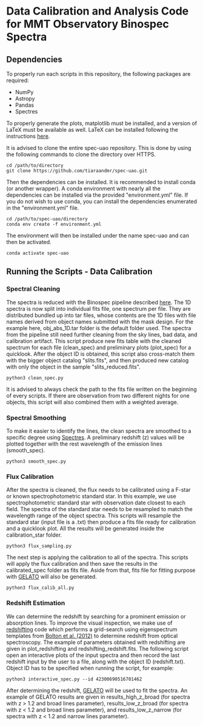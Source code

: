 # Data Calibration and Analysis Code for MMT Observatory Binospec Spectra

## Dependencies
To properly run each scripts in this repository, the following packages are required:
- NumPy
- Astropy
- Pandas
- Spectres

To properly generate the plots, matplotlib must be installed, and a version of LaTeX must be available as well. LaTeX can be installed following the instructions [here](https://www.latex-project.org/get/).

It is advised to clone the entire spec-uao repository. This is done by using the following commands to clone the directory over HTTPS.

```
cd /path/to/directory
git clone https://github.com/tiaraandmr/spec-uao.git
```

Then the dependencies can be installed. It is recommended to install conda (or another wrapper). A conda environment with nearly all the dependencies can be installed via the provided "environment.yml" file. If you do not wish to use conda, you can install the dependencies enumerated in the "environment.yml" file.

```
cd /path/to/spec-uao/directory
conda env create -f environment.yml
```

The environment will then be installed under the name spec-uao and can then be activated.

```
conda activate spec-uao
```

## Running the Scripts - Data Calibration
### Spectral Cleaning
The spectra is reduced with the Binospec pipeline described [here](https://bitbucket.org/chil_sai/binospec/wiki/Home). The 1D spectra is now split into individual fits file, one spectrum per file. They are distributed bundled up into tar files, whose contents are the 1D files with file names derived from object names submitted with the mask design. For the example here, obj_abs_1D.tar folder is the default folder used. The spectra from the pipeline still need further cleaning from the sky lines, bad data, and calibration artifact. This script produce new fits table with the cleaned spectrum for each file (clean_spec) and preliminary plots (plot_spec) for a quicklook. After the object ID is obtained, this script also cross-match them with the bigger object catalog "slits.fits", and then produced new catalog with only the object in the sample "slits_reduced.fits".

```
python3 clean_spec.py
```

It is advised to always check the path to the fits file written on the beginning of every scripts. If there are observation from two different nights for one objects, this script will also combined them with a weighted average. 

### Spectral Smoothing
To make it easier to identify the lines, the clean spectra are smoothed to a specific degree using [Spectres](https://github.com/ACCarnall/spectres?tab=readme-ov-file). A preliminary redshift (z) values will be plotted together with the rest wavelength of the emission lines (smooth_spec). 

```
python3 smooth_spec.py
```

### Flux Calibration
After the spectra is cleaned, the flux needs to be calibrated using a F-star or known spectrophotometric standard star. In this example, we use spectrophotometric standard star with observation date closest to each field. The spectra of the standard star needs to be resampled to match the wavelength range of the object spectra. This scripts will resample the standard star (input file is a .txt) then produce a fits file ready for calibration and a quicklook plot. All the results will be generated inside the calibration_star folder.

```
python3 flux_sampling.py
```
The next step is applying the calibration to all of the spectra. This scripts will apply the flux calibration and then save the results in the calibrated_spec folder as fits file. Aside from that, fits file for fitting purpose with [GELATO](https://github.com/TheSkyentist/GELATO) will also be generated.

```
python3 flux_calib_all.py
```

### Redshift Estimation
We can determine the redshift by searching for a prominent emission or absorption lines. To improve the visual inspection, we make use of [redshifting](https://github.com/sdjohnson-astro/redshifting) code which performs a grid-search using eigenspectrum templates from [Bolton et al. (2012)](https://iopscience.iop.org/article/10.1088/0004-6256/144/5/144) to determine redshift from optical spectroscopy. The example of parameters obtained with redshifting are given in plot_redshifting and redshifting_redshift.fits. The following script open an interactive plots of the input spectra and then record the last redshift input by the user to a file, along with the object ID (redshift.txt). Object ID has to be specified when running the script, for example:

```
python3 interactive_spec.py --id 42300690516701462
```
After determining the redshift, [GELATO](https://github.com/TheSkyentist/GELATO) will be used to fit the spectra. An example of GELATO results are given in results_high_z_broad (for spectra with z > 1.2 and broad lines parameter), results_low_z_broad (for spectra with z < 1.2 and broad lines parameter), and results_low_z_narrow (for spectra with z < 1.2 and narrow lines parameter).


